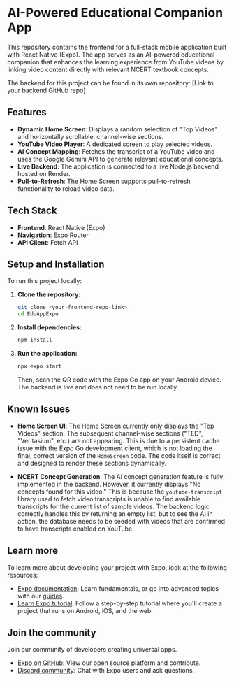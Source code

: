 # AI-Powered Educational Companion App

This repository contains the frontend for a full-stack mobile application built with React Native (Expo). The app serves as an AI-powered educational companion that enhances the learning experience from YouTube videos by linking video content directly with relevant NCERT textbook concepts.

The backend for this project can be found in its own repository: [Link to your backend GitHub repo]

## Features

- **Dynamic Home Screen**: Displays a random selection of "Top Videos" and horizontally scrollable, channel-wise sections.
- **YouTube Video Player**: A dedicated screen to play selected videos.
- **AI Concept Mapping**: Fetches the transcript of a YouTube video and uses the Google Gemini API to generate relevant educational concepts.
- **Live Backend**: The application is connected to a live Node.js backend hosted on Render.
- **Pull-to-Refresh**: The Home Screen supports pull-to-refresh functionality to reload video data.

## Tech Stack

- **Frontend**: React Native (Expo)
- **Navigation**: Expo Router
- **API Client**: Fetch API

## Setup and Installation

To run this project locally:

1.  **Clone the repository:**
    ```bash
    git clone <your-frontend-repo-link>
    cd EduAppExpo
    ```
2.  **Install dependencies:**
    ```bash
    npm install
    ```
3.  **Run the application:**
    ```bash
    npx expo start
    ```
    Then, scan the QR code with the Expo Go app on your Android device. The backend is live and does not need to be run locally.

## Known Issues

-   **Home Screen UI**: The Home Screen currently only displays the "Top Videos" section. The subsequent channel-wise sections ("TED", "Veritasium", etc.) are not appearing. This is due to a persistent cache issue with the Expo Go development client, which is not loading the final, correct version of the `HomeScreen` code. The code itself is correct and designed to render these sections dynamically.

-   **NCERT Concept Generation**: The AI concept generation feature is fully implemented in the backend. However, it currently displays "No concepts found for this video." This is because the `youtube-transcript` library used to fetch video transcripts is unable to find available transcripts for the current list of sample videos. The backend logic correctly handles this by returning an empty list, but to see the AI in action, the database needs to be seeded with videos that are confirmed to have transcripts enabled on YouTube.


## Learn more

To learn more about developing your project with Expo, look at the following resources:

- [Expo documentation](https://docs.expo.dev/): Learn fundamentals, or go into advanced topics with our [guides](https://docs.expo.dev/guides).
- [Learn Expo tutorial](https://docs.expo.dev/tutorial/introduction/): Follow a step-by-step tutorial where you'll create a project that runs on Android, iOS, and the web.

## Join the community

Join our community of developers creating universal apps.

- [Expo on GitHub](https://github.com/expo/expo): View our open source platform and contribute.
- [Discord community](https://chat.expo.dev): Chat with Expo users and ask questions.
